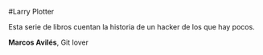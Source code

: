 #Larry Plotter

Esta serie de libros cuentan la historia de un hacker de los que hay pocos.

**Marcos Avilés**, Git lover